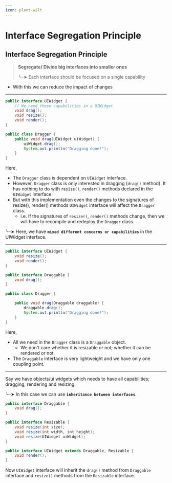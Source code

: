 ```yaml
---
icon: plant-wilt
---
```


# Interface Segregation Principle

## Interface Segregation Principle

> **Segregate/ Divide big interfaces into smaller ones**
>
> ╰┈➤ Each interface should be focused on a single capability

* With this we can reduce the impact of changes



***

```java
public interface UIWidget {
    // We need these capabilities in a UIWidget
    void drag();
    void resize();
    void render();
}

public class Dragger {
    public void drag(UIWidget uiWidget) {
        uiWidget.drag();
        System.out.println("Dragging done!");
    }
}
```

Here,

* The `Dragger` class is dependent on `UIWidget` interface.
* However, `Dragger` class is only interested in dragging (`drag()` method). It has nothing to do with `resize()`, `render()` methods declared in the `UIWidget` interface.&#x20;
* But with this implementation even the changes to the signatures of resize(), render() methods `UIWidget` interface will affect the `Dragger` class.
  * i.e. If the signatures of `resize()`, `render()` methods change, then we will have to recompile and redeploy the `Dragger` class.

╰┈➤ Here, we have **`mixed different concerns or capabilities`** in the UIWidget interface.

***

```java
public interface UIWidget {
    void resize();
    void render();
}

public interface Draggable {
    void drag();
}

public class Dragger {

    public void drag(Draggable draggable) {
        draggable.drag();
        System.out.println("Dragging done!");
    }
}
```

Here,

* All we need in the `Dragger` class is a `Draggable` object.&#x20;
  * We don't care whether it is resizable or not; whether it can be rendered or not.
* The `Draggable` interface is very lightweight and we have only one coupling point.

***

Say we have objects/ui widgets which needs to have all capabilities; dragging, rendering and resizing.

╰┈➤ In this case we can use **`inheritance between interfaces`**.

```java
public interface Draggable {
    void drag();
}

public interface Resizable {
    void resize(int size);
    void resize(int width, int height);
    void resize(UIWidget uiWidget);
}

public interface UIWidget extends Draggable, Resizable {
    void render();
}
```

Now `UIWidget` interface will inherit the `drag()` method from `Draggable` interface and `resize()` methods from the `Resizable` interface.

